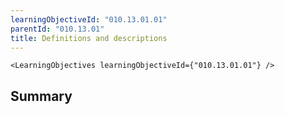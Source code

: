 ```yaml
---
learningObjectiveId: "010.13.01.01"
parentId: "010.13.01"
title: Definitions and descriptions
---
```


```tsx eval
<LearningObjectives learningObjectiveId={"010.13.01.01"} />
```

## Summary
